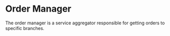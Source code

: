 # Order Manager

The order manager is a service aggregator responsible for getting orders to specific branches.
